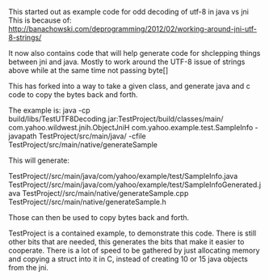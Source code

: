 This started out as example code for odd decoding of utf-8 in java vs jni
This is because of:
http://banachowski.com/deprogramming/2012/02/working-around-jni-utf-8-strings/

It now also contains code that will help generate code for shclepping things between jni and java.
Mostly to work around the UTF-8 issue of strings above while at the same time not passing byte[]


This has forked into a way to take a given class, and generate java and c code to copy the bytes back and forth.


The example is:
java -cp build/libs/TestUTF8Decoding.jar:TestProject/build/classes/main/  com.yahoo.wildwest.jnih.ObjectJniH com.yahoo.example.test.SampleInfo -javapath TestProject/src/main/java/  -cfile TestProject/src/main/native/generateSample

This will generate:

TestProject//src/main/java/com/yahoo/example/test/SampleInfo.java
TestProject//src/main/java/com/yahoo/example/test/SampleInfoGenerated.java
TestProject//src/main/native/generateSample.cpp
TestProject//src/main/native/generateSample.h

Those can then be used to copy bytes back and forth.

TestProject is a contained example, to demonstrate this code.
There is still other bits that are needed, this generates the bits that make it easier to cooperate.
There is a lot of speed to be gathered by just allocating memory and copying a struct into it in C, instead of creating 10 or 15 java 
objects from the jni.

